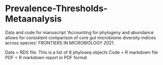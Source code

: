 # Prevalence-Thresholds-Metaanalysis
Data and code for manuscript 'Accounting for phylogeny and abundance allows for consistent comparison of core gut microbiome diversity indices across species' FRONTIERS IN MICROBIOLOGY 2021.

Data = RDS file. This is a list of 8 phyloseq objects 
Code = R markdown file
PDF = R markdown report in PDF format
